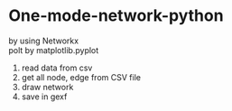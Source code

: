 # One-mode-network-python<br>
by using Networkx <br>
polt by matplotlib.pyplot <br>
1. read data from csv  <br>
2. get all node, edge from CSV file<br>
3. draw network<Br>
4. save in gexf
